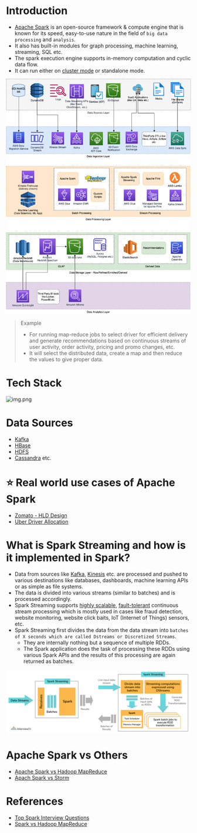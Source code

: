 # Introduction
- [Apache Spark](https://spark.apache.org) is an open-source framework & compute engine that is known for its speed, easy-to-use nature in the field of `big data processing` and `analysis`.
- It also has built-in modules for graph processing, machine learning, streaming, SQL etc.
- The spark execution engine supports in-memory computation and cyclic data flow.
- It can run either on [cluster mode](../../../0_SystemGlossaries/Scalability/ServersCluster.md) or standalone mode.

![](../../../../3_HLDDesignProblems/AWSModernDataArchitecture/AWS-Data-Architecture-ETL-OLTP-OLAP-DataLake.png)

> Example 
> - For running map-reduce jobs to select driver for efficient delivery and generate recommendations based on continuous streams of user activity, order activity, pricing and promo changes, etc.
> - It will select the distributed data, create a map and then reduce the values to give proper data.

# Tech Stack

![img.png](https://www.altexsoft.com/media/2021/06/word-image-14.png)

# Data Sources
- [Kafka](../../../4_MessageBrokers/Kafka/Readme.md)
- [HBase](../../../3_DatabaseComponents/NoSQL-Databases/WideColumnDB/ApacheHBase.md)
- [HDFS](../BatchProcessing/ApacheHadoop/ApacheHDFS.md) 
- [Cassandra](../../../3_DatabaseComponents/NoSQL-Databases/WideColumnDB/ApacheCasandra.md) etc.

# :star: Real world use cases of Apache Spark
- [Zomato - HLD Design](../../../../3_HLDDesignProblems/FoodOrderingZomatoSwiggyDesign/Readme.md)
- [Uber Driver Allocation](../../../../3_HLDDesignProblems/UberSystemDesign/UberDriverAllocationDesignProblem/Readme.md)

# What is Spark Streaming and how is it implemented in Spark?
- Data from sources like [Kafka](../../../4_MessageBrokers/Kafka/Readme.md), [Kinesis](../../../../2_AWSComponents/5_MessageBrokerServices/AmazonKinesis/Readme.md) etc. are processed and pushed to various destinations like databases, dashboards, machine learning APIs or as simple as file systems.
- The data is divided into various streams (similar to batches) and is processed accordingly.
- Spark Streaming supports [highly scalable](../../../3_DatabaseComponents/1_Glossaries/ScalabilityDB.md), [fault-tolerant](../../../0_SystemGlossaries/Reliability/FaultTolerance.md) continuous stream processing which is mostly used in cases like fraud detection, website monitoring, website click baits, IoT (Internet of Things) sensors, etc.
- Spark Streaming first divides the data from the data stream into `batches of X seconds which are called Dstreams or Discretized Streams`.
    - They are internally nothing but a sequence of multiple RDDs.
    - The Spark application does the task of processing these RDDs using various Spark APIs and the results of this processing are again returned as batches.

![img.png](../assets/apache_spark_spark_streaming.png)

# Apache Spark vs Others
- [Apache Spark vs Hadoop MapReduce](../ApacheSparkVsMapReduce.md) 
- [Apach Spark vs Storm](ApacheStorm.md#apachestorm-vs-spark)

# References
- [Top Spark Interview Questions](https://www.interviewbit.com/spark-interview-questions/)
- [Spark vs Hadoop MapReduce](https://www.integrate.io/blog/apache-spark-vs-hadoop-mapreduce/)